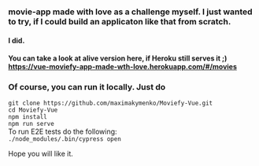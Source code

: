 ### movie-app made with love as a challenge myself. I just wanted to try, if I could build an applicaton like that from scratch. 

#### I did. 

#### You can take a look at alive version here, if Heroku still serves it ;) https://vue-moviefy-app-made-wth-love.herokuapp.com/#/movies

### Of course, you can run it locally. Just do 

`git clone https://github.com/maximakymenko/Moviefy-Vue.git`  
`cd Moviefy-Vue`  
`npm install`  
`npm run serve`  
To run E2E tests do the following:  
`./node_modules/.bin/cypress open`  

Hope you will like it. 
